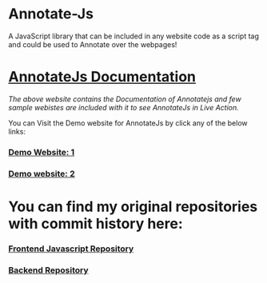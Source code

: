 # Annotate-Js
A JavaScript library that can be included in any website code as a script tag and could be used to Annotate over the webpages!

# <a href="https://deepeshdragoneel.github.io/AnnotateJsMainPage/" target="_blank">AnnotateJs Documentation</a>
_The above website contains the Documentation of Annotatejs and few sample webistes are included with it to see AnnotateJs in Live Action._

You can Visit the Demo website for AnnotateJs by click any of the below links:

### <a href="https://deepeshdragoneel.github.io/sampleWebsite/" target="_blank">Demo Website: 1</a>
### <a href="https://deepeshdragoneel.github.io/sampleWebsite2/" target="_blank">Demo website: 2</a>

# You can find my original repositories with commit history here:
### <a href="https://github.com/DeepeshDragoneel/AnnotateJs" target="_blank">Frontend Javascript Repository</a>
### <a href="https://github.com/DeepeshDragoneel/AnnotateJsBackend" target="_blank">Backend Repository</a>
